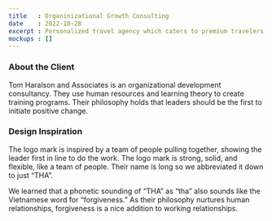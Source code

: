 ```yaml
---
title   : Organinizational Growth Consulting
date    : 2022-10-28
excerpt : Personalized travel agency which caters to premium travelers uses whimsy and fun to set up favorable expectations.
mockups : []
---
```


### About the Client

Tom Haralson and Associates is an organizational development consultancy. They use human resources and learning theory to create training programs. Their philosophy holds that leaders should be the first to initiate positive change.

### Design Inspiration

The logo mark is inspired by a team of people pulling together, showing the leader first in line to do the work. The logo mark is strong, solid, and flexible, like a team of people. Their name is long so we abbreviated it down to just “THA”.

We learned that a phonetic sounding of “THA” as “tha” also sounds like the Vietnamese word for “forgiveness.” As their philosophy nurtures human relationships, forgiveness is a nice addition to working relationships.

